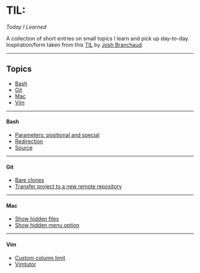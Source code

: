 # TIL:
*Today I Learned*

A collection of short entries on small topics I learn and pick up day-to-day. 
Inspiration/form taken from this [TIL](https://github.com/jbranchaud/til) by [Josh Branchaud](https://github.com/jbranchaud).

---

## Topics
* [Bash](#bash)
* [Git](#git)
* [Mac](#mac)
* [Vim](#vim)

---

#### Bash
* [Parameters: positional and special](bash/parameters-positional-and-special.md)
* [Redirection](bash/redirection.md)
* [Source](bash/source.md)

---

#### Git
* [Bare clones](git/bare-clones.md)
* [Transfer project to a new remote repository](git/transfer-to-new-remote-repo.md)

---

#### Mac
* [Show hidden files](mac/show-hidden-files.md)
* [Show hidden menu option](mac/show-hidden-menu-options.md)

---

#### Vim
* [Custom column limit](vim/custom-colmun-limit.md)
* [Vimtutor](vim/vimtutor.md)
